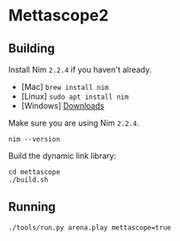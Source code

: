 # Mettascope2

## Building

Install Nim `2.2.4` if you haven't already.

- [Mac] `brew install nim`
- [Linux] `sudo apt install nim`
- [Windows] [Downloads](https://nim-lang.org/install.html)

Make sure you are using Nim `2.2.4`.

```
nim --version
```

Build the dynamic link library:

```
cd mettascope
./build.sh
```

## Running

```
./tools/run.py arena.play mettascope=true
```
